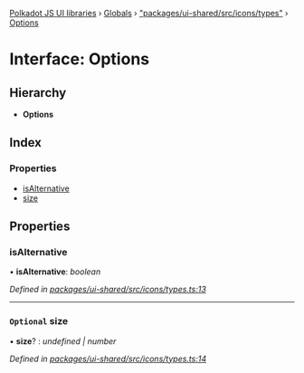 [Polkadot JS UI libraries](../README.md) › [Globals](../globals.md) › ["packages/ui-shared/src/icons/types"](../modules/_packages_ui_shared_src_icons_types_.md) › [Options](_packages_ui_shared_src_icons_types_.options.md)

# Interface: Options

## Hierarchy

* **Options**

## Index

### Properties

* [isAlternative](_packages_ui_shared_src_icons_types_.options.md#isalternative)
* [size](_packages_ui_shared_src_icons_types_.options.md#optional-size)

## Properties

###  isAlternative

• **isAlternative**: *boolean*

*Defined in [packages/ui-shared/src/icons/types.ts:13](https://github.com/polkadot-js/ui/blob/db6948d6/packages/ui-shared/src/icons/types.ts#L13)*

___

### `Optional` size

• **size**? : *undefined | number*

*Defined in [packages/ui-shared/src/icons/types.ts:14](https://github.com/polkadot-js/ui/blob/db6948d6/packages/ui-shared/src/icons/types.ts#L14)*
